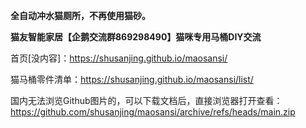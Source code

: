 **全自动冲水猫厕所，不再使用猫砂。**

**猫友智能家居【企鹅交流群869298490】猫咪专用马桶DIY交流**


首页[没内容]：https://shusanjing.github.io/maosansi/

猫马桶零件清单：https://shusanjing.github.io/maosansi/list/

国内无法浏览Github图片的，可以下载文档后，直接浏览器打开查看：https://github.com/shusanjing/maosansi/archive/refs/heads/main.zip
